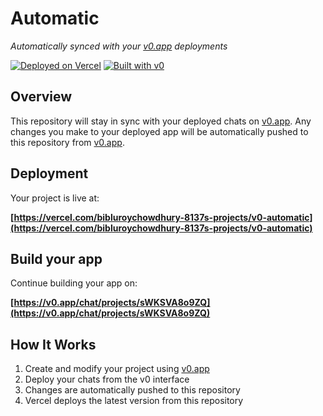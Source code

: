 # Automatic

*Automatically synced with your [v0.app](https://v0.app) deployments*

[![Deployed on Vercel](https://img.shields.io/badge/Deployed%20on-Vercel-black?style=for-the-badge&logo=vercel)](https://vercel.com/bibluroychowdhury-8137s-projects/v0-automatic)
[![Built with v0](https://img.shields.io/badge/Built%20with-v0.app-black?style=for-the-badge)](https://v0.app/chat/projects/sWKSVA8o9ZQ)

## Overview

This repository will stay in sync with your deployed chats on [v0.app](https://v0.app).
Any changes you make to your deployed app will be automatically pushed to this repository from [v0.app](https://v0.app).

## Deployment

Your project is live at:

**[https://vercel.com/bibluroychowdhury-8137s-projects/v0-automatic](https://vercel.com/bibluroychowdhury-8137s-projects/v0-automatic)**

## Build your app

Continue building your app on:

**[https://v0.app/chat/projects/sWKSVA8o9ZQ](https://v0.app/chat/projects/sWKSVA8o9ZQ)**

## How It Works

1. Create and modify your project using [v0.app](https://v0.app)
2. Deploy your chats from the v0 interface
3. Changes are automatically pushed to this repository
4. Vercel deploys the latest version from this repository
